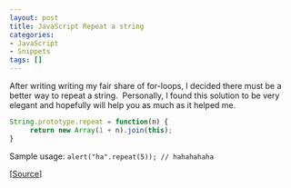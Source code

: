 ```yaml
---
layout: post
title: JavaScript Repeat a string
categories:
- JavaScript
- Snippets
tags: []
---
```

After writing writing my fair share of for-loops, I decided there must be a better way to repeat a string.  Personally, I found this solution to be very elegant and hopefully will help you as much as it helped me.

```js
String.prototype.repeat = function(n) {
     return new Array(1 + n).join(this);
}
```

<!--more-->

Sample usage: `alert("ha".repeat(5)); // hahahahaha`

[[Source](http://rosettacode.org/wiki/Repeat_a_string#JavaScript "Rosetta Code")]
